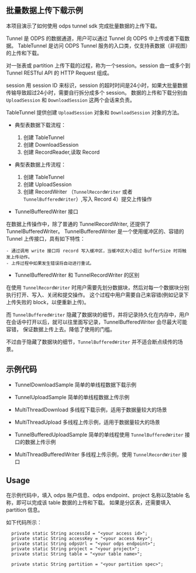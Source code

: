 ## 批量数据上传下载示例

本项目演示了如何使用 odps tunnel sdk 完成批量数据的上传下载。

Tunnel 是 ODPS 的数据通道，用户可以通过 Tunnel 向 ODPS 中上传或者下载数据。
TableTunnel 是访问 ODPS Tunnel 服务的入口类，仅支持表数据（非视图）的上传和下载。

对一张表或 partition 上传下载的过程，称为一个session。session 由一或多个到 Tunnel RESTful API 的 HTTP Request 组成。

session 用 session ID 来标识，session 的超时时间是24小时，如果大批量数据传输导致超过24小时，需要自行拆分成多个 session。
数据的上传和下载分别由 `UploadSession` 和 `DownloadSession` 这两个会话来负责。

TableTunnel 提供创建 `UploadSession` 对象和 `DownloadSession` 对象的方法。

- 典型表数据下载流程：
  1) 创建 TableTunnel
  2) 创建 DownloadSession
  3) 创建 RecordReader,读取 Record

- 典型表数据上传流程：
  1) 创建 TableTunnel
  2) 创建 UploadSession
  3) 创建 RecordWriter （`TunnelRecordWriter` 或者 `TunnelBufferedWriter`）,写入 Record
  4）提交上传操作

- TunnelBufferedWriter 接口

在数据上传操作中，除了普通的 TunnelRecordWriter, 还提供了 TunnelBufferedWriter。
TunnelBufferedWriter 是一个使用缓冲区的、容错的 Tunnel 上传接口，具有如下特性：

    - 通过调用 write 接口将 record 写入缓冲区，当缓冲区大小超过 bufferSize 时将触发上传动作。
    - 上传过程中如果发生错误将自动进行重试。
 
- TunnelBufferedWriter 和 TunnelRecordWriter 的区别
 
在使用 `TunnelRecordWriter` 时用户需要先划分数据块，然后对每一个数据块分别执行打开、写入、关闭和提交操作。
这个过程中用户需要自己来容错(例如记录下上传失败的 block，以便重新上传)。

而 `TunnelBufferedWriter` 隐藏了数据块的细节，并将记录持久化在内存中，用户在会话中打开以后，就可以往里面写记录，TunnelBufferedWriter 会尽最大可能容错，
保证数据上传上去。降低了使用的门槛。

不过由于隐藏了数据块的细节，`TunnelBufferedWriter` 并不适合断点续传的场景。

## 示例代码

- TunnelDownloadSample
   简单的单线程数据下载示例

- TunnelUploadSample
   简单的单线程数据上传示例

- MultiThreadDownload
   多线程下载示例，适用于数据量较大的场景

- MultiThreadUpload
   多线程上传示例，适用于数据量较大的场景

- TunnelBufferedUploadSample
    简单的单线程使用 `TunnelBufferedWriter` 接口的数据上传示例

- MultiThreadBufferedWriter
    多线程上传示例，使用 `TunnelRecordWriter` 接口

## Usage
在示例代码中，填入 odps 账户信息、odps endpoint、project 名称以及table 名称，即可以完成该 table 数据的上传和下载。
如果是分区表，还需要填入 partition 信息。

如下代码所示：

```
  private static String accessId = "<your access id>";
  private static String accessKey = "<your access Key>";
  private static String odpsUrl = "<your odps endpoint>";
  private static String project = "<your project>";
  private static String table = "<your table name>";

  private static String partition = "<your partition spec>";
```

